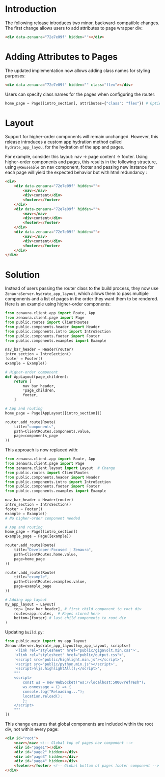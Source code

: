# Introduction

The following release introduces two minor, backward-compatible changes. The first change allows users to add attributes to page wrapper div:

```html
<div data-zenaura="72e7e09f" hidden=""></div>
```

# Adding Attributes to Pages

The updated implementation now allows adding class names for styling purposes:

```html
<div data-zenaura="72e7e09f" hidden="" class="flex"></div>

```

Users can specify class names for the pages when configuring the router:

```python
home_page = Page([intro_section], attributes={"class": "flex"}) # Optional class name

```

# Layout

Support for higher-order components will remain unchanged. However, this release introduces a custom app hydration method called `hydrate_app_layou`, for the hydration of the app and pages.

For example, consider this layout: nav → page content → footer. Using higher-order components and pages, this results in the following structure, using  `@Reuseable` on nav component, footer and passing new instance for each page  will yield the expected behavior but with html redundancy  : 

```html
<div>
    <div data-zenaura="72e7e09f" hidden="">
        <nav></nav>
        <div>content</div>
        <footer></footer>
    </div>
    <div data-zenaura="72e7e09f" hidden="">
        <nav></nav>
        <div>content</div>
        <footer></footer>
    </div>
    <div data-zenaura="72e7e09f" hidden="">
        <nav></nav>
        <div>content</div>
        <footer></footer>
    </div>
</div>

```

# Solution

Instead of users passing the router class to the build process, they now use `ZenauraServer.hydrate_app_layout`, which allows them to pass multiple components and a list of pages in the order they want them to be rendered. Here is an example using higher-order components:

```python
from zenaura.client.app import Route, App
from zenaura.client.page import Page
from public.routes import ClientRoutes
from public.components.header import Header
from public.components.intro import IntroSection
from public.components.footer import Footer
from public.components.examples import Example

nav_bar_header = Header(router)
intro_section = IntroSection()
footer = Footer()
example = Example()

# Higher-order component
def AppLayout(page_children):
    return [
        nav_bar_header,
        *page_children,
        footer,
    ]

# App and routing
home_page = Page(AppLayout([intro_section]))

router.add_route(Route(
    title="components",
    path=ClientRoutes.components.value,
    page=components_page
))

```

This approach is now replaced with:

```python
from zenaura.client.app import Route, App
from zenaura.client.page import Page
from zenaura.client.layout import Layout  # Change
from public.routes import ClientRoutes
from public.components.header import Header
from public.components.intro import IntroSection
from public.components.footer import Footer
from public.components.examples import Example

nav_bar_header = Header(router)
intro_section = IntroSection()
footer = Footer()
example = Example()
# No higher-order component needed

# App and routing
home_page = Page([intro_section])
example_page = Page([example])

router.add_route(Route(
    title="Developer-Focused | Zenaura",
    path=ClientRoutes.home.value,
    page=home_page
))

router.add_route(Route(
    title="example",
    path=ClientRoutes.examples.value,
    page=example_page
))

# Adding app layout
my_app_layout = Layout(
    top= [nav_bar_header], # first child component to root div
    routes=app.routes,  # Pages stored here
    bottom=[footer] # last child components to root div
)

```

Updating `build.py`:

```python
from public.main import my_app_layout
ZenauraServer.hydrate_app_layout(my_app_layout, scripts=[
    '<link rel="stylesheet" href="public/gigavolt.min.css">',
    '<link rel="stylesheet" href="public/output.css">',
    '<script src="public/highlight.min.js"></script>',
    '<script src="public/python.min.js"></script>',
    '<script>hljs.highlightAll();</script>',
    """
    <script>
        const ws = new WebSocket("ws://localhost:5000/refresh");
        ws.onmessage = () => {
        console.log("Reloading...");
        location.reload();
        };
    </script>
    """
])

```

This change ensures that global components are included within the root div, not within every page:

```html
<div id="root">
	<nav></nav> <!-- Global top of pages nav component -->
	<div id="page1"></div>
	<div id="page2" hidden></div>
	<div id="page3" hidden></div>
	<div id="page4" hidden></div>
	<footer></footer> <!-- Global bottom of pages footer component -->
</div>

```